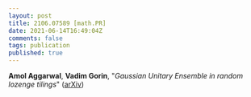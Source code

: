 ```yaml
---
layout: post
title: 2106.07589 [math.PR]
date: 2021-06-14T16:49:04Z
comments: false
tags: publication
published: true
---
```


<b>Amol Aggarwal</b>, <b>Vadim Gorin</b>, "<i>Gaussian Unitary Ensemble in random lozenge tilings</i>" ([arXiv](http://arxiv.org/abs/2106.07589v1))
